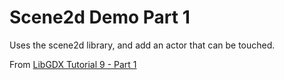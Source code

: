 # Scene2d Demo Part 1
Uses the scene2d library, and add an actor that can be touched.

From [LibGDX Tutorial 9 - Part 1](http://www.gamefromscratch.com/post/2013/11/27/LibGDX-Tutorial-9-Scene2D-Part-1.aspx)
